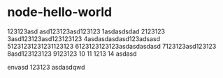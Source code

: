 # node-hello-world

123123asd
asd123123asd123123
1asdasdsdad
2123123
3asd123123asd123123123
4asdasdasdasd123adsasd
51231231231231123123
6123123123123asdasdasdasd
7123123asd123123
8asd123123123
9123123
10
11
1213
14
asdasd

envasd
123123
asdasdqwd
